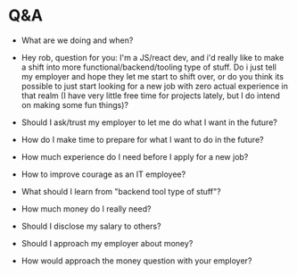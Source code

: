 # Q&A 

* What are we doing and when?

* Hey rob, question for you: I'm a JS/react dev, and i'd really like to
  make a shift into more functional/backend/tooling type of stuff. Do i
  just tell my employer and hope they let me start to shift over, or do
  you think its possible to just start looking for a new job with zero
  actual experience in that realm (I have very little free time for
  projects lately, but I do intend on making some fun things)?

* Should I ask/trust my employer to let me do what I want in the future?

* How do I make time to prepare for what I want to do in the future?

* How much experience do I need before I apply for a new job?

* How to improve courage as an IT employee?

* What should I learn from "backend tool type of stuff"?

* How much money do I really need?

* Should I disclose my salary to others?

* Should I approach my employer about money?

* How would approach the money question with your employer?

